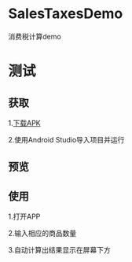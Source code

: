 # SalesTaxesDemo
消费税计算demo
# 测试
## 获取 
1.[下载APK](https://www.pgyer.com/SalesTaxesDemo)

2.使用Android Studio导入项目并运行
## 预览

## 使用
1.打开APP

2.输入相应的商品数量

3.自动计算出结果显示在屏幕下方
